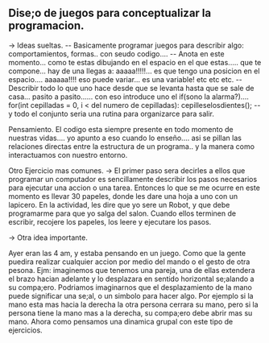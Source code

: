 ## Dise;o de juegos para conceptualizar la programacion.

-> Ideas sueltas.
-- Basicamente programar juegos para describir algo: comportamientos, formas.. con seudo codigo....
-- Anota en este momento... como te estas dibujando en el espacio en el que estas..... que te compone...
 hay de una llegas a: aaaaa!!!!!... es que tengo una posicion en el espacio.... aaaaaa!!!! eso puede variar... es una variable!
etc etc etc.
--  Describir todo lo que uno hace desde que se levanta hasta 
que se sale de casa... pasito a pasito...... con eso introduce uno el if(sono la alarma?)....
for(int cepilladas = 0, i < del numero de cepilladas): cepilleselosdientes();
--  y todo el conjunto seria una rutina para organizarce para salir.

Pensamiento.
El codigo esta siempre presente en todo momento de nuestras vidas.... yo apunto a eso cuando lo enseño....
asi se pillan las relaciones directas entre la estructura de un programa.. y la manera como interactuamos con nuestro entorno.

Otro Ejercicio mas comunes.
-> El primer paso sera decirles a ellos que programar un computador es
sencillamente describir los pasos necesarios para ejecutar una accion o una tarea.
Entonces lo que se me ocurre en este momento es llevar 30 papeles, donde les
dare una hoja a uno con un lapicero. En la actividad, les dire que yo sere un Robot, y 
que debe programarme para que yo salga del salon. Cuando ellos terminen de escribir, recojere los papeles, los leere y ejecutare los pasos.

-> Otra idea importante.

Ayer eran las 4 am, y estaba pensando en un juego. Como que la gente puedira realizar cualquier accion por medio 
del mando o el gesto de otra pesona.
Ejm: imaginemos que tenemos una pareja, una de ellas extendera el brazo hacian adelante y lo desplazara en sentido horizontal 
se;alando a su compa;ero. 
Podriamos imaginarnos que el desplazamiento de la mano puede significar una se;al,
o un simbolo para hacer algo. Por ejemplo si la mano esta mas hacia la derecha la otra persona cerrara su mano,
 pero si la persona tiene la mano mas a la derecha, 
su compa;ero
debe abrir mas su mano. Ahora como pensamos una dinamica grupal con este tipo de ejercicios.
